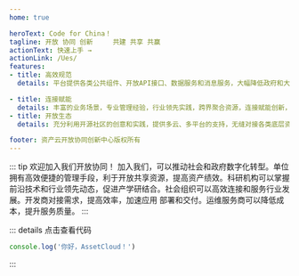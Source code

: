 ```yaml
---
home: true

heroText: Code for China！
tagline: 开放 协同 创新     共建 共享 共赢
actionText: 快速上手 →
actionLink: /Ues/
features:
- title: 高效规范
  details: 平台提供各类公共组件、开放API接口、数据服务和消息服务，大幅降低政府和大规模组织应用开发门槛，提高政务应用全生命周期的效率。

- title: 连接赋能
  details: 丰富的业务场景，专业管理经验，行业领先实践，跨界聚合资源，连接赋能创新，推进政府、公共组织、国有企业等各领域创新力量迸发。
- title: 开放生态
  details: 充分利用开源社区的创意和实践，提供多云、多平台的支持，无缝对接各类底层资源。开放协作，破除壁垒，避免锁定，形成健康繁荣生态。

footer: 资产云开放协同创新中心版权所有
---
```

::: tip 欢迎加入我们开放协同！
加入我们，可以推动社会和政府数字化转型。单位拥有高效便捷的管理手段，利于开放共享资源，提高资产绩效。科研机构可以掌握前沿技术和行业领先动态，促进产学研结合。社会组织可以高效连接和服务行业发展。开发商对接需求，提高效率，加速应用 部署和交付。运维服务商可以降低成本，提升服务质量。
:::

::: details 点击查看代码
```js
console.log('你好，AssetCloud！')
```
:::